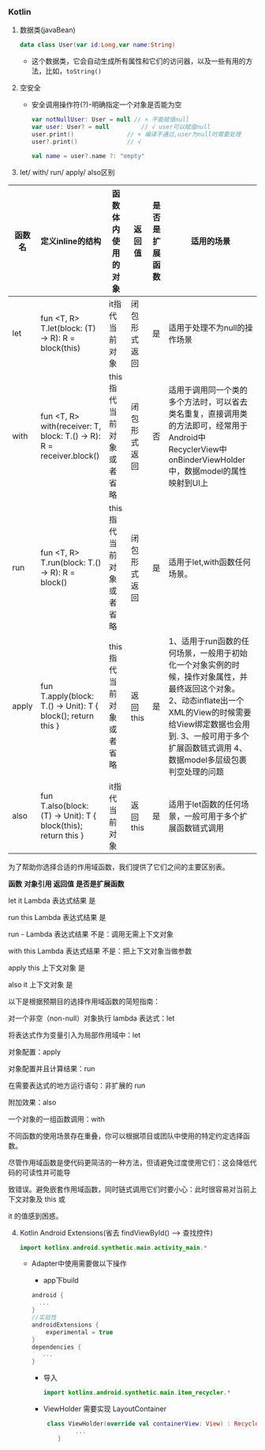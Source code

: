 ###  Kotlin

1. 数据类(javaBean)

   ```kotlin
   data class User(var id:Long,var name:String)
   ```

   - 这个数据类，它会自动生成所有属性和它们的访问器，以及一些有用的方法，比如，`toString()`

2. 空安全

   - 安全调用操作符(?)-明确指定一个对象是否能为空

     ```kotlin
     var notNullUser: User = null // × 不能赋值null
     var user: User? = null 		// √ user可以赋值null
     user.print()				// × 编译不通过,user为null时需要处理
     user?.print() 				// √
     
     val name = user?.name ?: "empty"
     
     ```




3. let/ with/ run/ apply/ also区别

| 函数名 | 定义inline的结构                                             | 函数体内使用的对象       | 返回值       | 是否是扩展函数 | 适用的场景                                                   |
| ------ | ------------------------------------------------------------ | ------------------------ | ------------ | -------------- | ------------------------------------------------------------ |
| let    | fun <T, R> T.let(block: (T) -> R): R = block(this)           | it指代当前对象           | 闭包形式返回 | 是             | 适用于处理不为null的操作场景                                 |
| with   | fun <T, R> with(receiver: T, block: T.() -> R): R = receiver.block() | this指代当前对象或者省略 | 闭包形式返回 | 否             | 适用于调用同一个类的多个方法时，可以省去类名重复，直接调用类的方法即可，经常用于Android中RecyclerView中onBinderViewHolder中，数据model的属性映射到UI上 |
| run    | fun <T, R> T.run(block: T.() -> R): R = block()              | this指代当前对象或者省略 | 闭包形式返回 | 是             | 适用于let,with函数任何场景。                                 |
| apply  | fun T.apply(block: T.() -> Unit): T { block(); return this } | this指代当前对象或者省略 | 返回this     | 是             | 1、适用于run函数的任何场景，一般用于初始化一个对象实例的时候，操作对象属性，并最终返回这个对象。 2、动态inflate出一个XML的View的时候需要给View绑定数据也会用到. 3、一般可用于多个扩展函数链式调用 4、数据model多层级包裹判空处理的问题 |
| also   | fun T.also(block: (T) -> Unit): T { block(this); return this } | it指代当前对象           | 返回this     | 是             | 适用于let函数的任何场景，一般可用于多个扩展函数链式调用      |



为了帮助你选择合适的作⽤域函数，我们提供了它们之间的主要区别表。 

**函数** 			**对象引⽤ 					返回值** 							**是否是扩展函数** 

let						 it 				Lambda 表达式结果 						是 

run 					this 			  Lambda 表达式结果						是 

run 					\- 				   Lambda 表达式结果						不是：调⽤⽆需上下⽂对象 

with 				this				 Lambda 表达式结果 						不是：把上下⽂对象当做参数 

apply 			this 					上下⽂对象										 是 

also 				it 						上下⽂对象 										是 

以下是根据预期⽬的选择作⽤域函数的简短指南： 

对⼀个⾮空（non-null）对象执⾏ lambda 表达式：let 

将表达式作为变量引⼊为局部作⽤域中：let 

对象配置：apply 

对象配置并且计算结果：run 

在需要表达式的地⽅运⾏语句：⾮扩展的 run 

附加效果：also 

⼀个对象的⼀组函数调⽤：with 

不同函数的使⽤场景存在重叠，你可以根据项⽬或团队中使⽤的特定约定选择函数。 

尽管作⽤域函数是使代码更简洁的⼀种⽅法，但请避免过度使⽤它们：这会降低代码的可读性并可能导 

致错误。避免嵌套作⽤域函数，同时链式调⽤它们时要⼩⼼：此时很容易对当前上下⽂对象及 this 或 

it 的值感到困惑。





4. Kotlin Android Extensions(省去 findViewById() --> 查找控件)

   ```kotlin
   import kotlinx.android.synthetic.main.activity_main.*
   ```

   - Adapter中使用需要做以下操作

     - app下build

     ```groovy
     android {
       ...
     }
     //实验性
     androidExtensions {
         experimental = true
     }
     dependencies {
     	...
     }
     ```

     - 导入

       ```kotlin
       import kotlinx.android.synthetic.main.item_recycler.*
       ```

     - ViewHolder 需要实现 LayoutContainer

       ```kotlin
        class ViewHolder(override val containerView: View) : RecyclerView.ViewHolder(containerView), LayoutContainer {
        		...
           }
       ```

       